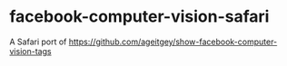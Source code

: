 # facebook-computer-vision-safari
A Safari port of https://github.com/ageitgey/show-facebook-computer-vision-tags

